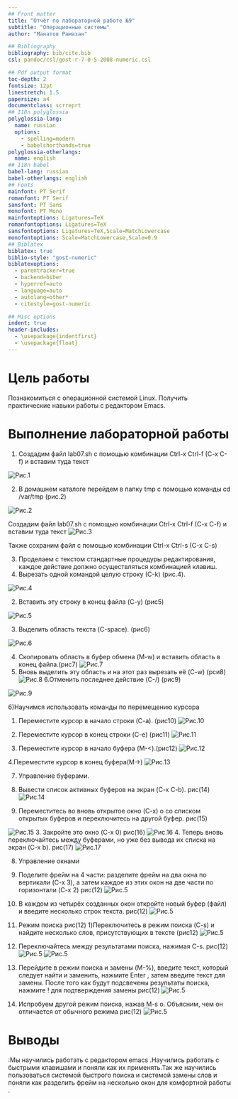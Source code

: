 ```yaml
---
## Front matter
title: "Отчёт по лабораторной работе №9"
subtitle: "Операционные системы"
author: "Манатов Рамазан"

## Bibliography
bibliography: bib/cite.bib
csl: pandoc/csl/gost-r-7-0-5-2008-numeric.csl

## Pdf output format
toc-depth: 2
fontsize: 12pt
linestretch: 1.5
papersize: a4
documentclass: scrreprt
## I18n polyglossia
polyglossia-lang:
  name: russian
  options:
	- spelling=modern
	- babelshorthands=true
polyglossia-otherlangs:
  name: english
## I18n babel
babel-lang: russian
babel-otherlangs: english
## Fonts
mainfont: PT Serif
romanfont: PT Serif
sansfont: PT Sans
monofont: PT Mono
mainfontoptions: Ligatures=TeX
romanfontoptions: Ligatures=TeX
sansfontoptions: Ligatures=TeX,Scale=MatchLowercase
monofontoptions: Scale=MatchLowercase,Scale=0.9
## Biblatex
biblatex: true
biblio-style: "gost-numeric"
biblatexoptions:
  - parentracker=true
  - backend=biber
  - hyperref=auto
  - language=auto
  - autolang=other*
  - citestyle=gost-numeric

## Misc options
indent: true
header-includes:
  - \usepackage{indentfirst}
  - \usepackage{float} 
---
```


# Цель работы

Познакомиться с операционной системой Linux. Получить практические навыки работы с редактором Emacs.

# Выполнение лабораторной работы

1. Создадим файл lab07.sh с помощью комбинации Ctrl-x Ctrl-f (C-x C-f) и вставим туда текст 

![Рис.1](image/1.png)

2. В домашнем каталоге перейдем в папку tmp с помощью команды cd /var/tmp (рис.2)

![Рис.2](image/2.1.png)

Создадим файл lab07.sh с помощью комбинации Ctrl-x Ctrl-f (C-x C-f) и вставим туда текст 
![Рис.3](image/2.2.png)

Также сохраним файл с помощью комбинации Ctrl-x Ctrl-s (C-x C-s)

3. Проделаем с текстом стандартные процедуры редактирования, каждое действие должно осуществляться комбинацией клавиш. 
1. Вырезать одной командой целую строку (С-k) (рис.4).

![Рис.4](image/2.5.png)

2. Вставить эту строку в конец файла (C-y) (рис5)

![Рис.5](image/2.5.png)

3. Выделить область текста (C-space). (рис6)

![Рис.6](image/2.5.png)

4. Скопировать область в буфер обмена (M-w) и вставить область в конец файла.(рис7)
![Рис.7](image/2.5.png)
5. Вновь выделить эту область и на этот раз вырезать её (C-w) (рси8)
![Рис.8](image/2.5.png)
6.Отменить последнее действие (C-/) (рис9)

![Рис.9](image/2.5.png)

6)Научимся использовать команды по перемещению курсора
1. Переместите курсор в начало строки (C-a). (рис10)
![Рис.10](image/2.5.png)

2. Переместите курсор в конец строки (C-e) (рис11)
![Рис.11](image/2.5.png)

3. Переместите курсор в начало буфера (M-<).(рис12)
 ![Рис.12](image/2.5.png)

4.Переместите курсор в конец буфера(М->)
 ![Рис.13](image/2.5.png)
 
 7. Управление буферами.
1. Вывести список активных буферов на экран (C-x C-b). рис(14)
 ![Рис.14](image/2.5.png)

2. Переместитесь во вновь открытое окно (C-x) o со списком открытых буферов и переключитесь на другой буфер. рис(15)

 ![Рис.15](image/2.5.png)
3. Закройте это окно (C-x 0) рис(16)
  ![Рис.16](image/2.5.png)
4. Теперь вновь переключайтесь между буферами, но уже без вывода их списка на экран (C-x b). рис(17)
![Рис.17](image/2.5.png)


8. Управление окнами
1. Поделите фрейм на 4 части: разделите фрейм на два окна по вертикали (C-x 3), а затем каждое из этих окон на две части по горизонтали (C-x 2) рис(12)
![Рис.5](image/2.5.png)

2. В каждом из четырёх созданных окон откройте новый буфер (файл) и введите несколько строк текста. рис(12)
![Рис.5](image/2.5.png)

9. Режим поиска рис(12)
1)Переключитесь в режим поиска (C-s) и найдите несколько слов, присутствующих в тексте (рис12)
![Рис.5](image/2.5.png)

2. Переключайтесь между результатами поиска, нажимая C-s. рис(12)
![Рис.5](image/2.5.png)
![Рис.5](image/2.5.png)

3. Перейдите в режим поиска и замены (M-%), введите текст, который следует найти и заменить, нажмите Enter , затем введите текст для замены. После того как будут подсвечены результаты поиска, нажмите ! для подтверждения замены рис(12)
![Рис.5](image/2.5.png)

4. Испробуем другой режим поиска, нажав M-s o. Объясним, чем он отличается от обычного режима рис(12)
![Рис.5](image/2.5.png)
# Выводы
:Мы научились работать с редактором emacs .Научились работать с быстрыми клавишами и поняли как их применять.Так же научились пользоваться системой быстрого поиска и системой замены слов и поняли как разделить фрейм на несколько окон для комфортной работы .

